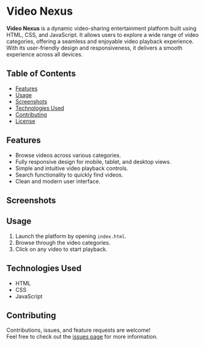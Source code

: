 # Video Nexus

**Video Nexus** is a dynamic video-sharing entertainment platform built using HTML, CSS, and JavaScript. It allows users to explore a wide range of video categories, offering a seamless and enjoyable video playback experience. With its user-friendly design and responsiveness, it delivers a smooth experience across all devices.

## Table of Contents
- [Features](#features)
- [Usage](#usage)
- [Screenshots](#screenshots)
- [Technologies Used](#technologies-used)
- [Contributing](#contributing)
- [License](#license)

## Features
- Browse videos across various categories.
- Fully responsive design for mobile, tablet, and desktop views.
- Simple and intuitive video playback controls.
- Search functionality to quickly find videos.
- Clean and modern user interface.

## Screenshots

## Usage
1. Launch the platform by opening `index.html`.
2. Browse through the video categories.
3. Click on any video to start playback.

## Technologies Used
- HTML
- CSS
- JavaScript

## Contributing
Contributions, issues, and feature requests are welcome!  
Feel free to check out the [issues page](https://github.com/miansaadtahir/videonexus/issues) for more information.
